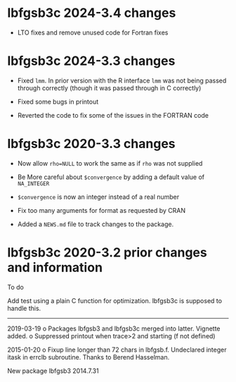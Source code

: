 # lbfgsb3c 2024-3.4 changes

* LTO fixes and remove unused code for Fortran fixes

# lbfgsb3c 2024-3.3 changes

* Fixed `lmm`.  In prior version with the R interface `lmm` was not
  being passed through correctly (though it was passed through in C
  correctly)

* Fixed some bugs in printout

* Reverted the code to fix some of the issues in the FORTRAN code

# lbfgsb3c 2020-3.3 changes

* Now allow `rho=NULL` to work the same as if `rho` was not supplied

* Be More careful about `$convergence` by adding a default value of `NA_INTEGER`

* `$convergence` is now an integer instead of a real number

* Fix too many arguments for format as requested by CRAN

* Added a `NEWS.md` file to track changes to the package.

# lbfgsb3c 2020-3.2 prior changes and information

To do

Add test using a plain C function for optimization. lbfgsb3c is
supposed to handle this.

--------------------------------------------------------------
2019-03-19
    o Packages lbfgsb3 and lbfgsb3c merged into latter. Vignette added.
    o Suppressed printout when trace>2 and starting (f not defined)

2015-01-20
    o Fixup line longer than 72 chars in lbfgsb.f. Undeclared
      integer itask in errclb subroutine. Thanks to Berend Hasselman.

New package lbfgsb3 2014.7.31
